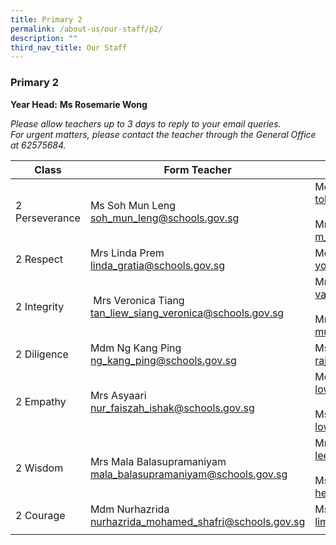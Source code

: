```yaml
---
title: Primary 2
permalink: /about-us/our-staff/p2/
description: ""
third_nav_title: Our Staff
---
```

### **Primary 2**
**Year Head:**&nbsp;**Ms Rosemarie Wong**  

_Please allow teachers up to 3 days to reply to your email queries._&nbsp;  
_For urgent matters, please contact the teacher through the General Office at 62575684._

| Class | Form Teacher | Co-Form Teacher |
|---|---|---|
| 2 Perseverance | Ms Soh Mun Leng<br>[soh\_mun\_leng@schools.gov.sg](mailto:soh_mun_leng@schools.gov.sg) | Mdm Toh Ling Juan<br>[toh\_ling\_juan@schools.gov.sg](mailto:toh_ling_juan@schools.gov.sg) <br><br>Mr M Hassan Mohamed<br>[m_hassan_mohamed@schools.gov.sg](mailto:m_hassan_mohamed@schools.gov.sg)|
| 2 Respect | Mrs Linda Prem<br>[linda\_gratia@schools.gov.sg](mailto:linda_gratia@schools.gov.sg) | Mdm Yong Fook Lui<br>[yong\_fook\_lui@schools.gov.sg](mailto:yong_fook_lui@schools.gov.sg) |
|  2 Integrity | &nbsp;Mrs Veronica Tiang<br>[tan\_liew\_siang\_veronica@schools.gov.sg](mailto:tan_liew_siang_veronica@schools.gov.sg)  |  Mr Vasanthan<br>[vasanthan\_naderajan@schools.gov.sg](mailto:vasanthan_naderajan@schools.gov.sg) <br><br>Mr Muhammad Riduwan<br>[muhammad_riduwan_selamat@schools.gov.sg](muhammad_riduwan_selamat@schools.gov.sg) |
|  2 Diligence | Mdm Ng Kang Ping <br>[ng\_kang\_ping@schools.gov.sg](mailto:ng_kang_ping@schools.gov.sg)  |  Ms Rajeswari<br>[rajeswari\_bejoyan@schools.gov.sg](mailto:rajeswari_bejoyan@schools.gov.sg) |
|  2 Empathy | Mrs Asyaari<br>[nur\_faiszah\_ishak@schools.gov.sg](mailto:nur_faiszah_ishak@schools.gov.sg)  | Mdm Low Hui Li <br>[low\_hui\_li@schools.gov.sg](mailto:low_hui_li@schools.gov.sg) <br><br> Ms Leanna Low<br> [low\_lay\_lay@schools.gov.sg](mailto:low_lay_lay@schools.gov.sg)   |
|  2 Wisdom | Mrs Mala Balasupramaniyam<br>[mala\_balasupramaniyam@schools.gov.sg](mailto:mala_balasupramaniyam@schools.gov.sg) | Mr Lee Khoon Peng<br>[lee\_khoon\_peng@schools.gov.sg](mailto:lee_khoon_peng@schools.gov.sg) <br><br> Ms Valerie Heng Cheng Ngee<br>[heng_cheng_ngee_valerie@schools.gov.sg](mailto:heng_cheng_ngee_valerie@schools.gov.sg) |
|  2 Courage | Mdm Nurhazrida <br>[nurhazrida\_mohamed\_shafri@schools.gov.sg](mailto:nurhazrida_mohamed_shafri@schools.gov.sg)  | Ms Lim See Voon <br>[lim\_see\_voon@schools.gov.sg](mailto:lim_see_voon@schools.gov.sg)  |
|  |  |  |